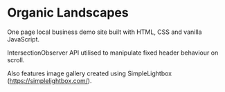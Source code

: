 # Organic Landscapes

One page local business demo site built with HTML, CSS and vanilla JavaScript. 

IntersectionObserver API utilised to manipulate fixed header behaviour on scroll.

Also features image gallery created using SimpleLightbox (https://simplelightbox.com/).